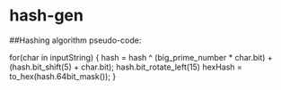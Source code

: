 # hash-gen

##Hashing algorithm pseudo-code:

for(char in inputString) {
    hash = hash ^ (big_prime_number * char.bit) + (hash.bit_shift(5) + char.bit);
    hash.bit_rotate_left(15)
    hexHash = to_hex(hash.64bit_mask());
}
